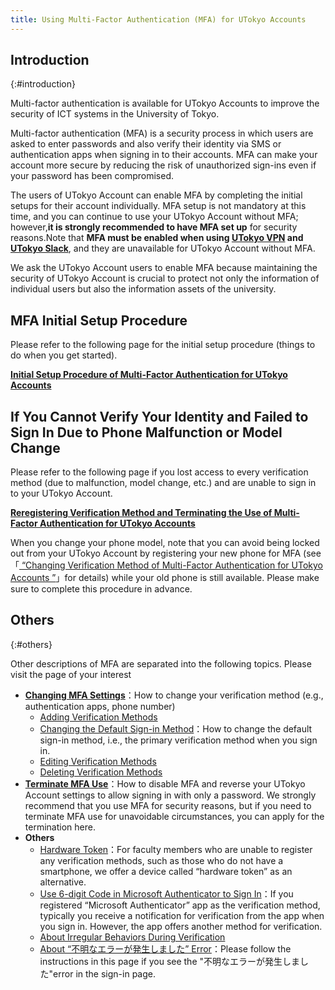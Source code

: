 ```yaml
---
title: Using Multi-Factor Authentication (MFA) for UTokyo Accounts
---
```


## Introduction
{:#introduction}

Multi-factor authentication is available for UTokyo Accounts to improve the security of ICT systems in the University of Tokyo.

Multi-factor authentication (MFA) is a security process in which users are asked to enter passwords and also verify their identity via SMS or authentication apps when signing in to their accounts. MFA can make your account more secure by reducing the risk of unauthorized sign-ins even if your password has been compromised.

The users of UTokyo Account can enable MFA by completing the initial setups for their account individually. MFA setup is not mandatory at this time, and you can continue to use your UTokyo Account without MFA; however,**it is strongly recommended to have MFA set up** for security reasons.Note that **MFA must be enabled when using [UTokyo VPN](/utokyo_vpn/) and [UTokyo Slack](/slack/)**, and they are unavailable for UTokyo Account without MFA.

We ask the UTokyo Account users to enable MFA because maintaining the security of UTokyo Account is crucial to protect not only the information of individual users but also the information assets of the university.

## MFA Initial Setup Procedure

Please refer to the following page for the initial setup procedure (things to do when you get started).

<b class="box center"><a href="initial">Initial Setup Procedure of Multi-Factor Authentication for UTokyo Accounts</a></b>

## If You Cannot Verify Your Identity and Failed to Sign In Due to Phone Malfunction or Model Change

Please refer to the following page if you lost access to every verification method (due to malfunction, model change, etc.) and are unable to sign in to your UTokyo Account.

<b class="box center"><a href="reregister_and_terminate">Reregistering Verification Method and Terminating the Use of Multi-Factor Authentication for UTokyo Accounts</a></b>

When you change your phone model, note that you can avoid being locked out from your UTokyo Account by registering your new phone for MFA (see 「[ “Changing Verification Method of Multi-Factor Authentication for UTokyo Accounts ”](change)」for details) while your old phone is still available. Please make sure to complete this procedure in advance.

## Others
{:#others}

Other descriptions of MFA are separated into the following topics. Please visit the page of your interest

- **[Changing MFA Settings](change)**：How to change your verification method (e.g., authentication apps, phone number)
    - [Adding Verification Methods](change#add)
    - [Changing the Default Sign-in Method](change#default)：How to change the default sign-in method, i.e., the primary verification method when you sign in.
    - [Editing Verification Methods](change#edit)
    - [Deleting Verification Methods](change#delete)
- **[Terminate MFA Use](reregister_and_terminate)**：How to disable MFA and reverse your UTokyo Account settings to allow signing in with only a password. We strongly recommend that you use MFA for security reasons, but if you need to terminate MFA use for unavoidable circumstances, you can apply for the termination here.
- **Others**
    - [Hardware Token](others#hardware-token)：For faculty members who are unable to register any verification methods, such as those who do not have a smartphone, we offer a device called “hardware token” as an alternative.
    - [Use 6-digit Code in Microsoft Authenticator to Sign In](others#msauth-totp)：If you registered “Microsoft Authenticator” app as the verification method, typically you receive a notification for verification from the app when you sign in. However, the app offers another method for verification.
    - [About Irregular Behaviors During Verification](others#irregular)
    - [About “不明なエラーが発生しました” Error](others#unknown-error)：Please follow the instructions in this page if you see the "不明なエラーが発生しました"error in the sign-in page.
